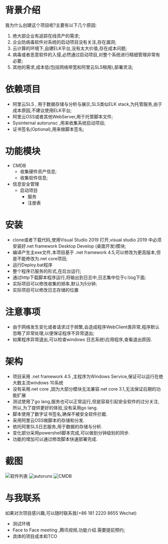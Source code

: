 ﻿# 背景介绍
我为什么创建这个项目呢?主要有以下几个原因:
1. 绝大部企业有追踪在线资产的需求;
2. 企业防病毒软件对系统的启动项目没有关注,存在漏洞;
3. 云计算的环境下,自建ELK平台,没有太大价值,存在成本问题;
4. 病毒或者恶意软件的入侵,必然通过启动项目,对整个系统进行精细管理非常有必要;
5. 其他的需求,成本低(包括网络带宽和阿里云SLS租用),部署灵活;

# 依赖项目
- 阿里云SLS , 用于数据存储与分析与展示,SLS类似ELK stack,为托管服务,由于成本原因,不建议使用ELK平台;
- 阿里云OSS或者其他WebServer,用于托管脚本文件;
- Sysinternal autorunsc ,用来收集系统启动项目;
- 证书签名(Optional),用来做脚本签名;


# 功能模块
- CMDB
  - 收集硬件资产信息;
  - 收集软件信息;
- 信息安全管理
  - 启动项目
    - 服务
    - 注册表
# 安装

- clone或者下载代码,使用Visual Studio 2019 打开,visual studio 2019 中必须安装好.net framework Desktop Develop (桌面开发)模块;
- 编译产生主exe文件,本项目基于 .net framework 4.5,可以修改为更高版本,但是不能修改为.net core项目;
- 运行Deploy.bat程序
- 整个程序已服务的形式,在后台运行;
- 通过http下载脚本程序运行,将输出到日志中,日志集中位于c:\log下面;
- 实际项目可以修改收集的频率,默认为5分钟;
- 实际项目可以修改日志存储的位置


# 注意事项

- 由于网络发生变化或者请求过于频繁,会造成程序WebClient类异常,程序默认忽略了异常处理,以便保证程序不异常退出;
- 如果程序异常退出,可以检查windows 日志系统\应用程序,查看退出原因.

# 架构

- 项目采用 .net framework 4.5 ,主程序为Windows Service,保证可以运行在绝大数主流windows 10系统
- 没有采用.net core ,因为大部分模块无法兼容.net core 3.1,无法保证后期的功能扩展
- 测试使用了go lang,服务也可以正常运行,但是容易引起安全软件的过分关注,所以,为了提供更好的体验,没有采用go lang.
- 脚本使用了数字证书签名,确保不被安全软件拦截.
- 采用阿里云OSS做脚本的存储和分发.
- 依托阿里SLS日志服务,用于数据的存储与分析.
- 变化部分采用powershell脚本完成,可以做到分钟级别的同步.
- 功能的增加可以通过修改脚本快速部署完成.

# 截图

![软件列表](https://github.com/epmpub/MyService/blob/ed533bfcf58baf55e8e6a3d94c07f59413b332e4/images/myService1.png)
![autoruns](https://github.com/epmpub/MyService/blob/ed533bfcf58baf55e8e6a3d94c07f59413b332e4/images/myService2.png)
![CMDB](https://github.com/epmpub/MyService/blob/ed533bfcf58baf55e8e6a3d94c07f59413b332e4/images/myService3.png)

# 与我联系
如果对次项目感兴趣,可以随时联系我(+86 181 2220 8655 Wechat)
- 测试环境
- Face to Face meeting ,腾讯视频,功能介绍.需要提前预约;
- 具体的项目成本和TCO
